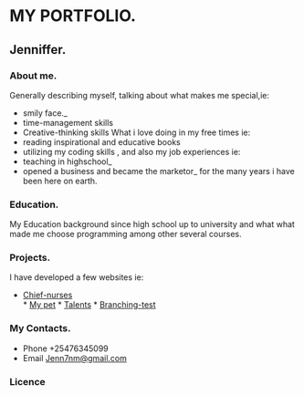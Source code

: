 # MY PORTFOLIO.

## Jenniffer.

### About me.

Generally describing myself, talking about what makes me special,ie:

* smily face._
* time-management skills
* Creative-thinking skills
What i love doing in my free times ie:
* reading inspirational and educative books
* utilizing my coding skills
, and also my job experiences ie:
* teaching in highschool_
* opened a business and became the marketor_
for the many years i have
been here on earth.

### Education.

My Education background since high school up to university and what what made me
choose programming among other several courses.

### Projects.

I have developed a few websites ie:

* <a href="https://sijenn.github.io/chief-nurses/">Chief-nurses</a></li>
      * <a href="https://sijenn.github.io/pets/">My pet</a>
        * <a href="https://sijenn.github.io/talents/">Talents</a>
          * <a href="https://sijenn.github.io/branch/">Branching-test</a>

### My Contacts.
* Phone +25476345099
* Email Jenn7nm@gmail.com

### Licence
